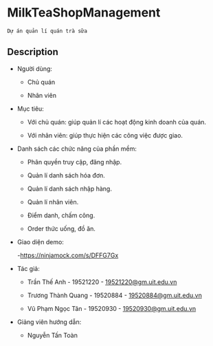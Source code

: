 # MilkTeaShopManagement
` Dự án quản lí quán trà sữa `
## Description 

  - Người dùng:
  
      - Chủ quán
      
      - Nhân viên 
      
  - Mục tiêu:
  
    - Với chủ quán: giúp quản lí các hoạt động kinh doanh của quán.
    
    - Với nhân viên: giúp thực hiện các công việc được giao.
    
  - Danh sách các chức năng của phần mềm: 
    
    - Phân quyền truy cập, đăng nhập.
  
    - Quản lí danh sách hóa đơn.
    
    - Quản lí danh sách nhập hàng.
    
    - Quản lí nhân viên.
    
    - Điểm danh, chấm công.
    
    - Order thức uống, đồ ăn.
    
  - Giao diện demo:
  
    -https://ninjamock.com/s/DFFG7Gx
  
  - Tác giả:
  
    - Trần Thế Anh - 19521220 - 19521220@gm.uit.edu.vn
    
    - Trương Thành Quang - 19520884 - 19520884@gm.uit.edu.vn
    
    - Vũ Phạm Ngọc Tân - 19520930 - 19520930@gm.uit.edu.vn
    
   - Giảng viên hướng dẫn:
    
      - Nguyễn Tấn Toàn
 
